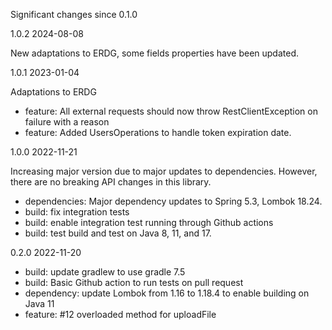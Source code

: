 Significant changes since 0.1.0

1.0.2 2024-08-08

New adaptations to ERDG, some fields properties have been updated.

1.0.1 2023-01-04

Adaptations to ERDG

 - feature: All external requests should now throw RestClientException on failure with a reason
 - feature: Added UsersOperations to handle token expiration date.

1.0.0 2022-11-21

Increasing major version due to major updates to dependencies. However, there are no
breaking API changes in this library. 

- dependencies: Major dependency updates to Spring 5.3, Lombok 18.24. 
- build: fix integration tests
- build: enable integration test running through Github actions
- build: test build and test on Java 8, 11, and 17.

0.2.0 2022-11-20

- build:  update gradlew to use gradle 7.5
- build:  Basic Github action to run tests on pull request
- dependency: update Lombok from 1.16 to 1.18.4 to enable building on Java 11
- feature: #12 overloaded method for uploadFile


